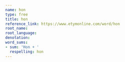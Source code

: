 ```yaml
---
name: hon
type: free
title: hon
reference_link: https://www.etymonline.com/word/hon
root_name: 
root_language: 
denotation: 
word_sums:
- sum: 'Hon + '
  respelling: hon
---
```

